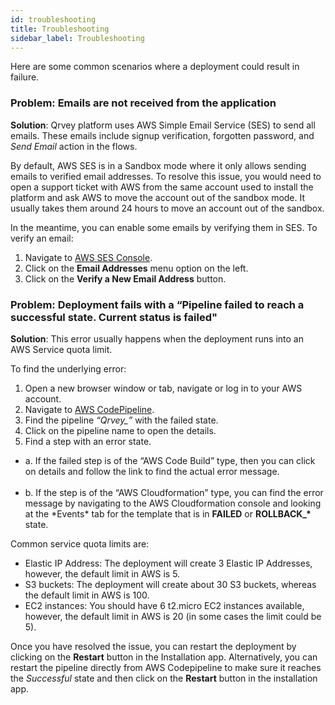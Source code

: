 ```yaml
---
id: troubleshooting
title: Troubleshooting
sidebar_label: Troubleshooting
---
```


<div style={{textAlign: "justify"}}>

Here are some common scenarios where a deployment could result in failure.

### Problem: Emails are not received from the application

**Solution**: Qrvey platform uses AWS Simple Email Service (SES) to send all emails. These emails include signup verification, forgotten password, and *Send Email* action in the flows. 

By default, AWS SES is in a Sandbox mode where it only allows sending emails to verified email addresses. To resolve this issue, you would need to open a support ticket with AWS from the same account used to install the platform and ask AWS to move the account out of the sandbox mode. It usually takes them around 24 hours to move an account out of the sandbox.

In the meantime, you can enable some emails by verifying them in SES. To verify an email:
1. Navigate to <a href="https://console.aws.amazon.com/ses/home?region=us-east-1#">AWS SES Console</a>.
2. Click on the **Email Addresses** menu option on the left.
3. Click on the **Verify a New Email Address** button.


### Problem: Deployment fails with a “Pipeline failed to reach a successful state. Current status is failed"

**Solution**: This error usually happens when the deployment runs into an AWS Service quota limit.

To find the underlying error:
1. Open a new browser window or tab, navigate or log in to your AWS account.
2. Navigate to <a href="https://console.aws.amazon.com/codesuite/codepipeline/pipelines?region=us-east-1">AWS CodePipeline</a>.
3. Find the pipeline *“Qrvey_”* with the failed state. 
4. Click on the pipeline name to open the details.
5. Find a step with an error state. 
<ul style={{listStyle: 'none'}}>
<li>a. If the failed step is of the “AWS Code Build” type, then you can click on details and follow the link to find the actual error message.</li><br/>
<li>b. If the step is of the “AWS Cloudformation” type, you can find the error message by navigating to the AWS Cloudformation console and looking at the *Events* tab for the template that is in <b>FAILED</b> or <b>ROLLBACK_*</b> state.</li></ul>

Common service quota limits are:
* Elastic IP Address: The deployment will create 3 Elastic IP Addresses, however, the default limit in AWS is 5.
* S3 buckets: The deployment will create about 30 S3 buckets, whereas the default limit in AWS is 100.
* EC2 instances: You should have 6 t2.micro EC2 instances available, however, the default limit in AWS is 20 (in some cases the limit could be 5).

Once you have resolved the issue, you can restart the deployment by clicking on the **Restart** button in the Installation app. Alternatively, you can restart the pipeline directly from AWS Codepipeline to make sure it reaches the *Successful* state and then click on the **Restart** button in the installation app.

</div>